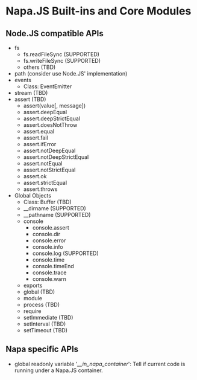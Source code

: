 # Napa.JS Built-ins and Core Modules

## Node.JS compatible APIs
- fs
    - fs.readFileSync (SUPPORTED)
    - fs.writeFileSync (SUPPORTED)
    - others (TBD) 
- path (consider use Node.JS' implementation)
- events
    - Class: EventEmitter
- stream (TBD)
- assert (TBD)
    - assert(value[, message])
    - assert.deepEqual
    - assert.deepStrictEqual
    - assert.doesNotThrow
    - assert.equal
    - assert.fail
    - assert.ifError
    - assert.notDeepEqual
    - assert.notDeepStrictEqual
    - assert.notEqual
    - assert.notStrictEqual
    - assert.ok
    - assert.strictEqual
    - assert.throws
- Global Objects
    - Class: Buffer (TBD)
    - __dirname (SUPPORTED)
    - __pathname (SUPPORTED)
    - console
        - console.assert
        - console.dir
        - console.error
        - console.info
        - console.log (SUPPORTED)
        - console.time
        - console.timeEnd
        - console.trace
        - console.warn
    - exports
    - global (TBD)
    - module
    - process (TBD)
    - require
    - setImmediate (TBD)
    - setInterval (TBD)
    - setTimeout (TBD)


## Napa specific APIs

- global readonly variable '*__in_napa_container*': Tell if current code is running under a Napa.JS container. 